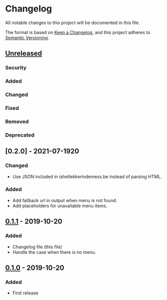# Changelog
All notable changes to this project will be documented in this file.

The format is based on [Keep a Changelog](https://keepachangelog.com/en/1.0.0/),
and this project adheres to [Semantic Versioning](https://semver.org/spec/v2.0.0.html).

## [Unreleased]
### Security
### Added
### Changed
### Fixed
### Removed
### Deprecated

## [0.2.0] - 2021-07-1920
### Changed
- Use JSON included in ishetlekkerindemess.be instead of parsing HTML.

### Added
- Add fallback url in output when menu is not found.
- Add placeholders for unavailable menu items.

## [0.1.1] - 2019-10-20
### Added
- Changelog file (this file)
- Handle the case when there is no menu.

## [0.1.0] - 2019-10-20
### Added
- First release

[Unreleased]: https://github.com/zipkid/Homematic-CCU/compare/v0.1.1...HEAD
[0.1.1]: https://github.com/zipkid/Homematic-CCU/compare/v0.1.0...v0.1.1
[0.1.0]: https://github.com/zipkid/Homematic-CCU/releases/tag/v0.1.0